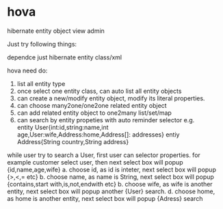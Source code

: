 # hova
hibernate entity object view admin

Just try following things:

dependce just hibernate entity class/xml

hova need do:

1. list all entity type
2. once select one entity class, can auto list all entity objects
3. can create a new/modify entity object, modify its literal properties.
4. can choose many2one/one2one related entity object
5. can add related entity object to one2many list/set/map
6. can search by entity propeties with auto reminder selector
  e.g.  
  entity User{int:id,string:name,int age,User:wife,Address:home,Address[]: addresses}
  entiy  Address{String country,String address}

 while user try to search a User, first user can selector properties.
 for example customer select user, then next select box will popup {id,name,age,wife}
  a. choose id, as id is inteter, next select box will popup {>,<,= etc}
  b. choose name, as name is String, next select box will popup {contains,start with,is,not,endwith etc}
  b. choose wife, as wife is another entity, next select box will popup another {User} search.
  d. choose home, as home is another entity, next select box will popup {Adress} search



